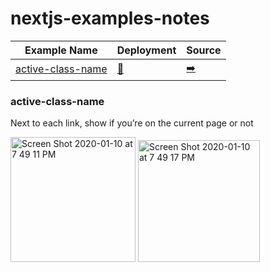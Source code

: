 # nextjs-examples-notes

| Example Name | Deployment | Source
|-|-|-|
| [active-class-name](#active-class-name) | [🔗](https://nextjs-chibicode-active-class-name.chibicode.now.sh/) | [➡️](https://github.com/zeit/next.js/tree/canary/examples/active-class-name)

### active-class-name

Next to each link, show if you’re on the current page or not

<img width="200" alt="Screen Shot 2020-01-10 at 7 49 11 PM" src="https://user-images.githubusercontent.com/992008/72198444-4e72e700-33e2-11ea-8d82-802a51a21c92.png">

<img width="195" alt="Screen Shot 2020-01-10 at 7 49 17 PM" src="https://user-images.githubusercontent.com/992008/72198446-503caa80-33e2-11ea-989b-882bb9a46fd7.png">
